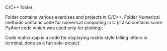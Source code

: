 C/C++ folder.

Folder contains various exercises and projects in C/C++. Folder Numerical methods contains code for numerical computing in C 
(it also contains some Python code which was used only for plotting).

Code matrix.cpp is a code for displaying matrix style falling letters in terminal, done as a fun side-project.
